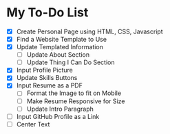 # My To-Do List

- [x] Create Personal Page using HTML, CSS, Javascript
- [x] Find a Website Template to Use
- [x] Update Templated Information
  - [ ] Update About Section
  - [ ] Update Thing I Can Do Section
- [x] Input Profile Picture
- [x] Update Skills Buttons
- [x] Input Resume as a PDF
  - [ ] Format the Image to fit on Mobile
  - [ ] Make Resume Responsive for Size
  - [ ] Update Intro Paragraph
- [ ] Input GitHub Profile as a Link
- [ ] Center Text
